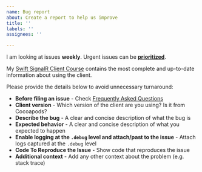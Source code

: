 ```yaml
---
name: Bug report
about: Create a report to help us improve
title: ''
labels: ''
assignees: ''

---
```


I am looking at issues **weekly**. Urgent issues can be [**prioritized**](https://github.com/sponsors/moozzyk?frequency=one-time&sponsor=moozzyk).

My [Swift SignalR Client Course](https://www.udemy.com/course/build-real-time-ios-apps-with-asp-net-core-signalr) contains the most complete and up-to-date information about using the client.

Please provide the details below to avoid unnecessary turnaround:

- **Before filing an issue** - Check [Frequently Asked Questions](https://github.com/moozzyk/SignalR-Client-Swift/wiki/Frequently-Asked-Questions)
- **Client version** - Which version of the client are you using? Is it from Cocoapods?
- **Describe the bug** - A clear and concise description of what the bug is
- **Expected behavior** - A clear and concise description of what you expected to happen
- **Enable logging at the `.debug` level and attach/past to the issue** - Attach logs captured at the `.debug` level
- **Code To Reproduce the Issue** - Show code that reproduces the issue
- **Additional context** - Add any other context about the problem (e.g. stack trace)
